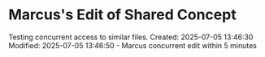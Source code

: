 # Marcus's Edit of Shared Concept

Testing concurrent access to similar files.
Created: 2025-07-05 13:46:30
Modified: 2025-07-05 13:46:50 - Marcus concurrent edit within 5 minutes